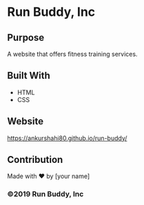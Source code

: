 # Run Buddy, Inc

## Purpose
A website that offers fitness training services. 

## Built With
* HTML
* CSS

## Website
https://ankurshahi80.github.io/run-buddy/

## Contribution
Made with ❤️ by [your name]

### ©️2019 Run Buddy, Inc 
